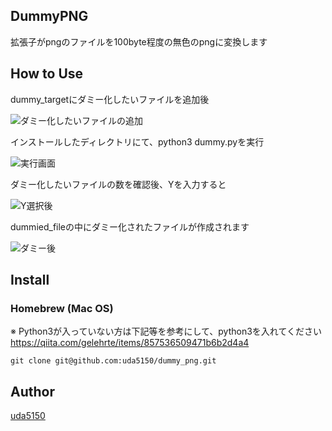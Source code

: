 ## DummyPNG
拡張子がpngのファイルを100byte程度の無色のpngに変換します

## How to Use

dummy_targetにダミー化したいファイルを追加後  

![ダミー化したいファイルの追加](https://user-images.githubusercontent.com/14251536/38484918-0c4bf57e-3c13-11e8-9ded-8606f70428fe.png)


インストールしたディレクトリにて、python3 dummy.pyを実行  

![実行画面](https://user-images.githubusercontent.com/14251536/38484972-3f6a6f12-3c13-11e8-9c33-41e48d4e5d4f.png)


ダミー化したいファイルの数を確認後、Yを入力すると  

![Y選択後](https://user-images.githubusercontent.com/14251536/38485238-0a111f5e-3c14-11e8-810b-2dc77e30d1f7.png)


dummied_fileの中にダミー化されたファイルが作成されます  

![ダミー後](https://user-images.githubusercontent.com/14251536/38485068-8ebd0f48-3c13-11e8-8c94-c92926bd2210.png)
  

## Install

### Homebrew (Mac OS)

※ Python3が入っていない方は下記等を参考にして、python3を入れてください
https://qiita.com/gelehrte/items/857536509471b6b2d4a4

```
git clone git@github.com:uda5150/dummy_png.git
```


## Author
[uda5150](https://github.com/uda5150)
